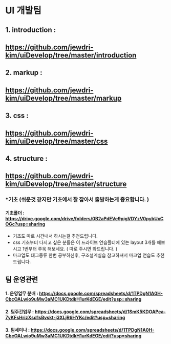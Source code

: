 # UI 개발팀  



## 1. introduction : 

## https://github.com/jewdri-kim/uiDevelop/tree/master/introduction

## 2. markup : 

## https://github.com/jewdri-kim/uiDevelop/tree/master/markup

## 3. css :  

## https://github.com/jewdri-kim/uiDevelop/tree/master/css

## 4. structure  : 

## https://github.com/jewdri-kim/uiDevelop/tree/master/structure









### *기초 (쉬운것 같지만 기초에서 잘 잡아서 출발하는게 중요합니다. )

#### 기초폴더 : https://drive.google.com/drive/folders/0B2aPdEVe9pigVDYzV0pybUxCOGc?usp=sharing

- 기초도 따로 시간내서 하시는걸 추천드립니다.
- css 기초부터 다지고 싶은 분들은 이 드라이브 연습폴더에 있는 layout 3개를 해보시고 1번부터 쭈욱 해보세요. ( 따로 주시면 봐드립니다. )
 - 마크업도 태그종류 한번 공부하신후, 구조설계실습 참고하셔서 마크업 연습도 추천드립니다.





## 팀 운영관련

#### 1. 운영업무 분배 : https://docs.google.com/spreadsheets/d/1TPDgN1A0H-CbcOALwio9uMw3aMC1UKDtdkH1urKdEGE/edit?usp=sharing

#### 2. 팀주간업무 : https://docs.google.com/spreadsheets/d/1SmK5KDOAPea-7yKFsHrizXsd1sBvskt-j3XLjR6HYKc/edit?usp=sharing

#### 3. 팀세미나 : https://docs.google.com/spreadsheets/d/1TPDgN1A0H-CbcOALwio9uMw3aMC1UKDtdkH1urKdEGE/edit?usp=sharing





